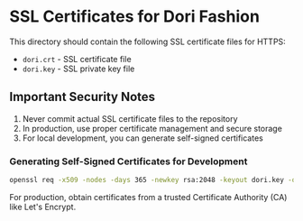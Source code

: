 # SSL Certificates for Dori Fashion

This directory should contain the following SSL certificate files for HTTPS:

- `dori.crt` - SSL certificate file
- `dori.key` - SSL private key file

## Important Security Notes

1. Never commit actual SSL certificate files to the repository
2. In production, use proper certificate management and secure storage
3. For local development, you can generate self-signed certificates

### Generating Self-Signed Certificates for Development

```bash
openssl req -x509 -nodes -days 365 -newkey rsa:2048 -keyout dori.key -out dori.crt
```

For production, obtain certificates from a trusted Certificate Authority (CA) like Let's Encrypt.